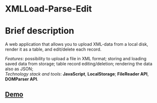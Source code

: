 # XMLLoad-Parse-Edit

# Brief description
A web application that allows you to upload XML-data from a local disk, render it as a table, and edit/delete each record.  

_Features_: possibility to upload a file in XML format; storing and loading saved data from storage; table record editing/deletion; rendering the data also as JSON;  
_Technology stack and tools_: **JavaScript**, **LocalStorage**; **FileReader API**, **DOMParser API**.

## [Demo](https://den0702.github.io/XMLLoad-Parse-Edit/)
